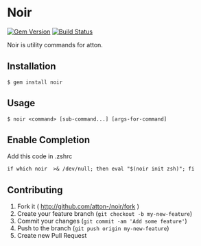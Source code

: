 # Noir
[![Gem Version](https://badge.fury.io/rb/noir.svg)](http://badge.fury.io/rb/noir)
[![Build Status](https://travis-ci.org/atton-/noir.svg)](https://travis-ci.org/atton-/noir)

Noir is utility commands for atton.


## Installation

    $ gem install noir

## Usage

    $ noir <command> [sub-command...] [args-for-command]

## Enable Completion

Add this code in .zshrc

    if which noir  >& /dev/null; then eval "$(noir init zsh)"; fi

## Contributing

1. Fork it ( http://github.com/atton-/noir/fork )
2. Create your feature branch (`git checkout -b my-new-feature`)
3. Commit your changes (`git commit -am 'Add some feature'`)
4. Push to the branch (`git push origin my-new-feature`)
5. Create new Pull Request

